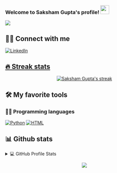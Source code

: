 <h3>
  Welcome to Saksham Gupta's profile!
  <img src="https://media.giphy.com/media/hvRJCLFzcasrR4ia7z/giphy.gif" width="28">
</h3>

<!-- Typing SVG by DenverCoder1 - https://github.com/sakshamg27/readme-typing-svg -->
<p>
  <a href="https://github.com/sakshamg27/readme-typing-svg"><img src="https://readme-typing-svg.herokuapp.com/?lines=Web+Developer;JAVA"></a>
</p>


## 🙋‍♂️ Connect with me

<!-- Badges template - https://github.com/badges/shields -->
<p align="center">
  
  <a href="https://www.linkedin.com/in/saksham27/"><img alt="LinkedIn" title="LinkedIn" src="https://img.shields.io/badge/-LinkedIn-blue?&style=for-the-badge&logo=linkedin&logoColor=white">
</p>

## 🔥 Streak stats

<!-- GitHub Readme Streak Stats - https://github.com/sakshamg27/github-readme-streak-stats -->
<p align="center">
  <a href="https://github.com/sakshamg27/github-readme-streak-stats">
    <img alt="Saksham Gupta's streak" src="https://github-readme-streak-stats.herokuapp.com/?user=sakshamg27&theme=monokai-metallian&hide_border=true"/>
  </a>

<!-- Some badges are from https://github.com/Ileriayo/markdown-badges -->

## 🛠️ My favorite tools

### 👨‍💻 Programming languages

<p>
    <a href="#"><img alt="Python" src="https://img.shields.io/badge/Python%20-%2314354C.svg?logo=python&logoColor=white"></a>
  <a href="#"><img alt="HTML" src="https://img.shields.io/badge/HTML%20-%23E34F26.svg?logo=html5&logoColor=white"></a>
</p>

## 📊 Github stats

<!-- https://github.com/sakshamg27/github-readme-stats -->
<details> 
  <summary>💻 GitHub Profile Stats</summary>
  <br/>
    <a href="https://github.com/sakshamg27/github-readme-stats"><img alt="Saksham's Github Stats" src="https://sakshamg27-github-readme-stats.vercel.app/api?username=sakshamg27&show_icons=true&count_private=true&theme=react&hide_border=true&bg_color=1F222E&title_color=F85D7F&icon_color=F8D866" /></a>
  <a href="https://github.com/asakshamg27/github-readme-stats"><img alt="Saksham's Top Languages" src="https://sakshamg27-github-readme-stats.vercel.app/api/top-langs/?username=sakshamg27&langs_count=8&layout=compact&theme=react&hide_border=true&bg_color=1F222E&title_color=F85D7F&icon_color=F8D866" /></a>
  <br/>
</details>
<p align = "center">
  <a href="https://github.com/sakshamg27"><img src = "https://github-profile-trophy.vercel.app/?username=sakshamg27"></a>
</p>
